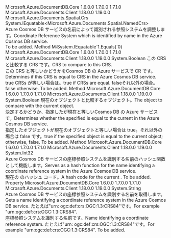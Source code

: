 <Type Name="NamedCrs" FullName="Microsoft.Azure.Documents.Spatial.NamedCrs">
  <TypeSignature Language="C#" Value="public sealed class NamedCrs : Microsoft.Azure.Documents.Spatial.Crs, IEquatable&lt;Microsoft.Azure.Documents.Spatial.NamedCrs&gt;" />
  <TypeSignature Language="ILAsm" Value=".class public auto ansi sealed beforefieldinit NamedCrs extends Microsoft.Azure.Documents.Spatial.Crs implements class System.IEquatable`1&lt;class Microsoft.Azure.Documents.Spatial.NamedCrs&gt;" />
  <TypeSignature Language="DocId" Value="T:Microsoft.Azure.Documents.Spatial.NamedCrs" />
  <TypeSignature Language="VB.NET" Value="Public NotInheritable Class NamedCrs&#xA;Inherits Crs&#xA;Implements IEquatable(Of NamedCrs)" />
  <TypeSignature Language="F#" Value="type NamedCrs = class&#xA;    inherit Crs&#xA;    interface IEquatable&lt;NamedCrs&gt;" />
  <AssemblyInfo>
    <AssemblyName>Microsoft.Azure.DocumentDB.Core</AssemblyName>
    <AssemblyVersion>1.6.0.0</AssemblyVersion>
    <AssemblyVersion>1.7.0.0</AssemblyVersion>
    <AssemblyVersion>1.7.1.0</AssemblyVersion>
  </AssemblyInfo>
  <AssemblyInfo>
    <AssemblyName>Microsoft.Azure.Documents.Client</AssemblyName>
    <AssemblyVersion>1.18.0.0</AssemblyVersion>
    <AssemblyVersion>1.19.0.0</AssemblyVersion>
  </AssemblyInfo>
  <Base>
    <BaseTypeName>Microsoft.Azure.Documents.Spatial.Crs</BaseTypeName>
  </Base>
  <Interfaces>
    <Interface>
      <InterfaceName>System.IEquatable&lt;Microsoft.Azure.Documents.Spatial.NamedCrs&gt;</InterfaceName>
    </Interface>
  </Interfaces>
  <Docs>
    <summary>
            <span data-ttu-id="36198-101">Azure Cosmos DB サービスの名前によって識別される参照システムを調整します。</span><span class="sxs-lookup"><span data-stu-id="36198-101">Coordinate Reference System which is identified by name in the Azure Cosmos DB service.</span></span>
            </summary>
    <remarks>To be added.</remarks>
  </Docs>
  <Members>
    <Member MemberName="Equals">
      <MemberSignature Language="C#" Value="public bool Equals (Microsoft.Azure.Documents.Spatial.NamedCrs other);" />
      <MemberSignature Language="ILAsm" Value=".method public hidebysig newslot virtual instance bool Equals(class Microsoft.Azure.Documents.Spatial.NamedCrs other) cil managed" />
      <MemberSignature Language="DocId" Value="M:Microsoft.Azure.Documents.Spatial.NamedCrs.Equals(Microsoft.Azure.Documents.Spatial.NamedCrs)" />
      <MemberSignature Language="VB.NET" Value="Public Function Equals (other As NamedCrs) As Boolean" />
      <MemberSignature Language="F#" Value="override this.Equals : Microsoft.Azure.Documents.Spatial.NamedCrs -&gt; bool" Usage="namedCrs.Equals other" />
      <MemberType>Method</MemberType>
      <Implements>
        <InterfaceMember>M:System.IEquatable`1.Equals(`0)</InterfaceMember>
      </Implements>
      <AssemblyInfo>
        <AssemblyName>Microsoft.Azure.DocumentDB.Core</AssemblyName>
        <AssemblyVersion>1.6.0.0</AssemblyVersion>
        <AssemblyVersion>1.7.0.0</AssemblyVersion>
        <AssemblyVersion>1.7.1.0</AssemblyVersion>
      </AssemblyInfo>
      <AssemblyInfo>
        <AssemblyName>Microsoft.Azure.Documents.Client</AssemblyName>
        <AssemblyVersion>1.18.0.0</AssemblyVersion>
        <AssemblyVersion>1.19.0.0</AssemblyVersion>
      </AssemblyInfo>
      <ReturnValue>
        <ReturnType>System.Boolean</ReturnType>
      </ReturnValue>
      <Parameters>
        <Parameter Name="other" Type="Microsoft.Azure.Documents.Spatial.NamedCrs" />
      </Parameters>
      <Docs>
        <param name="other"><span data-ttu-id="36198-102">この CRS と比較する CRS です。</span><span class="sxs-lookup"><span data-stu-id="36198-102">CRS to compare to this CRS.</span></span></param>
        <summary>
            <span data-ttu-id="36198-103">この CRS と等しいかどうかを<paramref name="other" />Cosmos DB の Azure サービスで CR です。</span><span class="sxs-lookup"><span data-stu-id="36198-103">Determines if this CRS is equal to <paramref name="other" /> CRS in the Azure Cosmos DB service.</span></span>
            </summary>
        <returns>
          <span data-ttu-id="36198-104"><c>true</c> CRSs が等しい場合は。</span><span class="sxs-lookup"><span data-stu-id="36198-104"><c>true</c> if CRSs are equal.</span></span> <span data-ttu-id="36198-105"><c>false</c>それ以外の場合。</span><span class="sxs-lookup"><span data-stu-id="36198-105"><c>false</c> otherwise.</span></span></returns>
        <remarks>To be added.</remarks>
      </Docs>
    </Member>
    <Member MemberName="Equals">
      <MemberSignature Language="C#" Value="public override bool Equals (object obj);" />
      <MemberSignature Language="ILAsm" Value=".method public hidebysig virtual instance bool Equals(object obj) cil managed" />
      <MemberSignature Language="DocId" Value="M:Microsoft.Azure.Documents.Spatial.NamedCrs.Equals(System.Object)" />
      <MemberSignature Language="VB.NET" Value="Public Overrides Function Equals (obj As Object) As Boolean" />
      <MemberSignature Language="F#" Value="override this.Equals : obj -&gt; bool" Usage="namedCrs.Equals obj" />
      <MemberType>Method</MemberType>
      <AssemblyInfo>
        <AssemblyName>Microsoft.Azure.DocumentDB.Core</AssemblyName>
        <AssemblyVersion>1.6.0.0</AssemblyVersion>
        <AssemblyVersion>1.7.0.0</AssemblyVersion>
        <AssemblyVersion>1.7.1.0</AssemblyVersion>
      </AssemblyInfo>
      <AssemblyInfo>
        <AssemblyName>Microsoft.Azure.Documents.Client</AssemblyName>
        <AssemblyVersion>1.18.0.0</AssemblyVersion>
        <AssemblyVersion>1.19.0.0</AssemblyVersion>
      </AssemblyInfo>
      <ReturnValue>
        <ReturnType>System.Boolean</ReturnType>
      </ReturnValue>
      <Parameters>
        <Parameter Name="obj" Type="System.Object" />
      </Parameters>
      <Docs>
        <param name="obj"><span data-ttu-id="36198-106">現在のオブジェクトと比較するオブジェクト。</span><span class="sxs-lookup"><span data-stu-id="36198-106">The object to compare with the current object.</span></span> </param>
        <summary>
            <span data-ttu-id="36198-107">決定するかどうか、指定した<see cref="T:Microsoft.Azure.Documents.Spatial.NamedCrs" />が現在と等しい<see cref="T:Microsoft.Azure.Documents.Spatial.NamedCrs" />Cosmos DB の Azure サービスで。</span><span class="sxs-lookup"><span data-stu-id="36198-107">Determines whether the specified <see cref="T:Microsoft.Azure.Documents.Spatial.NamedCrs" /> is equal to the current <see cref="T:Microsoft.Azure.Documents.Spatial.NamedCrs" /> in the Azure Cosmos DB service.</span></span>
            </summary>
        <returns>
            <span data-ttu-id="36198-108">指定したオブジェクトが現在のオブジェクトと等しい場合は true。それ以外の場合は false です。</span><span class="sxs-lookup"><span data-stu-id="36198-108">true if the specified object  is equal to the current object; otherwise, false.</span></span>
            </returns>
        <remarks>To be added.</remarks>
      </Docs>
    </Member>
    <Member MemberName="GetHashCode">
      <MemberSignature Language="C#" Value="public override int GetHashCode ();" />
      <MemberSignature Language="ILAsm" Value=".method public hidebysig virtual instance int32 GetHashCode() cil managed" />
      <MemberSignature Language="DocId" Value="M:Microsoft.Azure.Documents.Spatial.NamedCrs.GetHashCode" />
      <MemberSignature Language="VB.NET" Value="Public Overrides Function GetHashCode () As Integer" />
      <MemberSignature Language="F#" Value="override this.GetHashCode : unit -&gt; int" Usage="namedCrs.GetHashCode " />
      <MemberType>Method</MemberType>
      <AssemblyInfo>
        <AssemblyName>Microsoft.Azure.DocumentDB.Core</AssemblyName>
        <AssemblyVersion>1.6.0.0</AssemblyVersion>
        <AssemblyVersion>1.7.0.0</AssemblyVersion>
        <AssemblyVersion>1.7.1.0</AssemblyVersion>
      </AssemblyInfo>
      <AssemblyInfo>
        <AssemblyName>Microsoft.Azure.Documents.Client</AssemblyName>
        <AssemblyVersion>1.18.0.0</AssemblyVersion>
        <AssemblyVersion>1.19.0.0</AssemblyVersion>
      </AssemblyInfo>
      <ReturnValue>
        <ReturnType>System.Int32</ReturnType>
      </ReturnValue>
      <Parameters />
      <Docs>
        <summary>
            <span data-ttu-id="36198-109">Azure Cosmos DB サービスの座標参照システムを識別する名前のハッシュ関数として機能します。</span><span class="sxs-lookup"><span data-stu-id="36198-109">Serves as a hash function for the name identifying a coordinate reference system in the Azure Cosmos DB service.</span></span>
            </summary>
        <returns>
            <span data-ttu-id="36198-110">現在の <see cref="T:Microsoft.Azure.Documents.Spatial.NamedCrs" /> のハッシュ コード。</span><span class="sxs-lookup"><span data-stu-id="36198-110">A hash code for the current <see cref="T:Microsoft.Azure.Documents.Spatial.NamedCrs" />.</span></span>
            </returns>
        <remarks>To be added.</remarks>
      </Docs>
    </Member>
    <Member MemberName="Name">
      <MemberSignature Language="C#" Value="public string Name { get; }" />
      <MemberSignature Language="ILAsm" Value=".property instance string Name" />
      <MemberSignature Language="DocId" Value="P:Microsoft.Azure.Documents.Spatial.NamedCrs.Name" />
      <MemberSignature Language="VB.NET" Value="Public ReadOnly Property Name As String" />
      <MemberSignature Language="F#" Value="member this.Name : string" Usage="Microsoft.Azure.Documents.Spatial.NamedCrs.Name" />
      <MemberType>Property</MemberType>
      <AssemblyInfo>
        <AssemblyName>Microsoft.Azure.DocumentDB.Core</AssemblyName>
        <AssemblyVersion>1.6.0.0</AssemblyVersion>
        <AssemblyVersion>1.7.0.0</AssemblyVersion>
        <AssemblyVersion>1.7.1.0</AssemblyVersion>
      </AssemblyInfo>
      <AssemblyInfo>
        <AssemblyName>Microsoft.Azure.Documents.Client</AssemblyName>
        <AssemblyVersion>1.18.0.0</AssemblyVersion>
        <AssemblyVersion>1.19.0.0</AssemblyVersion>
      </AssemblyInfo>
      <ReturnValue>
        <ReturnType>System.String</ReturnType>
      </ReturnValue>
      <Docs>
        <summary>
            <span data-ttu-id="36198-111">Azure Cosmos DB サービスの座標参照システムを識別する名前を取得します。</span><span class="sxs-lookup"><span data-stu-id="36198-111">Gets a name identifying a coordinate reference system in the Azure Cosmos DB service.</span></span> <span data-ttu-id="36198-112">たとえば"urn: ogc:def:crs:OGC:1.3:CRS84"です。</span><span class="sxs-lookup"><span data-stu-id="36198-112">For example "urn:ogc:def:crs:OGC:1.3:CRS84".</span></span>
            </summary>
        <value>
            <span data-ttu-id="36198-113">座標参照システムを識別する名前です。</span><span class="sxs-lookup"><span data-stu-id="36198-113">Name identifying a coordinate reference system.</span></span> <span data-ttu-id="36198-114">たとえば"urn: ogc:def:crs:OGC:1.3:CRS84"です。</span><span class="sxs-lookup"><span data-stu-id="36198-114">For example "urn:ogc:def:crs:OGC:1.3:CRS84".</span></span>
            </value>
        <remarks>To be added.</remarks>
      </Docs>
    </Member>
  </Members>
</Type>